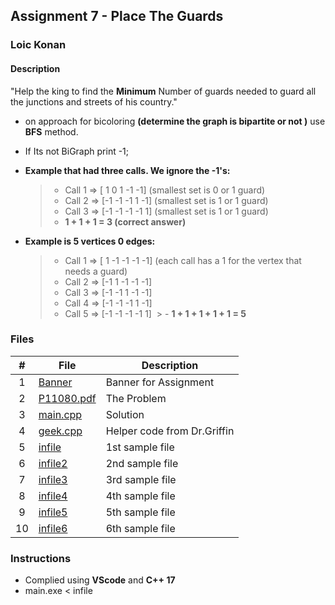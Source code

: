 ## Assignment 7 - Place The Guards

### Loic Konan

#### Description

"Help the king to find the **Minimum** Number of guards needed to guard all the junctions and streets of his country."

- on approach for bicoloring **(determine the graph is bipartite or not )** use **BFS** method.
- If Its not BiGraph print -1;

- **Example that had three calls. We ignore the -1's:**

  > - Call 1 => [ 1  0  1 -1 -1]  (smallest set is 0 or 1 guard)
  > - Call 2 => [-1 -1 -1  1 -1] (smallest set is 1  or 1 guard)
  > - Call 3 => [-1 -1 -1 -1  1] (smallest set is 1  or 1 guard)
  > - **1 + 1 + 1 = 3 (correct answer)**

- **Example is 5 vertices 0 edges:**
  
  > - Call 1 => [ 1 -1 -1 -1 -1] (each call has a 1 for the vertex that needs a guard)
  > - Call 2 => [-1  1 -1 -1 -1]
  > - Call 3 => [-1 -1  1 -1 -1]
  > - Call 4 => [-1 -1 -1  1 -1]
  > - Call 5 => [-1 -1 -1 -1  1]
​  > - **1 + 1 + 1 + 1 + 1 = 5**

### Files

|   #   | File                     | Description                 |
| :---: | ------------------------ | --------------------------- |
|   1   | [Banner](Banner)         | Banner for Assignment       |
|   2   | [P11080.pdf](P11080.pdf) | The Problem                 |
|   3   | [main.cpp](main.cpp)     | Solution                    |
|   4   | [geek.cpp](geek.cpp)     | Helper code from Dr.Griffin |
|   5   | [infile](infile)         | 1st sample file             |
|   6   | [infile2](infile2)       | 2nd sample file             |
|   7   | [infile3](infile3)       | 3rd sample file             |
|   8   | [infile4](infile4)       | 4th sample file             |
|   9   | [infile5](infile5)       | 5th sample file             |
|  10   | [infile6](infile6)       | 6th sample file             |

### Instructions

- Complied using **VScode** and **C++ 17**
- main.exe < infile

